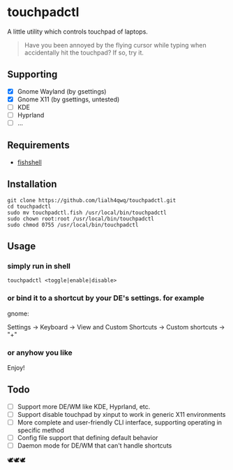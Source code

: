# touchpadctl

A little utility which controls touchpad of laptops.

> Have you been annoyed by the flying cursor while typing when accidentally hit the touchpad? If so, try it.

## Supporting

- [x] Gnome Wayland (by gsettings)
- [x] Gnome X11 (by gsettings, untested)
- [ ] KDE
- [ ] Hyprland
- [ ] ...

## Requirements

- [fishshell](https://fishshell.com/)

## Installation

```shell
git clone https://github.com/lialh4qwq/touchpadctl.git
cd touchpadctl
sudo mv touchpadctl.fish /usr/local/bin/touchpadctl
sudo chown root:root /usr/local/bin/touchpadctl
sudo chmod 0755 /usr/local/bin/touchpadctl
```

## Usage

### simply run in shell

```shell
touchpadctl <toggle|enable|disable>
```

### or bind it to a shortcut by your DE's settings. for example

gnome:

Settings → Keyboard → View and Custom Shortcuts → Custom shortcuts → "+"

### or anyhow you like

Enjoy!

## Todo

- [ ] Support more DE/WM like KDE, Hyprland, etc.
- [ ] Support disable touchpad by xinput to work in generic X11 environments
- [ ] More complete and user-friendly CLI interface, supporting operating in specific method
- [ ] Config file support that defining default behavior
- [ ] Daemon mode for DE/WM that can't handle shortcuts

🕊️🕊️🕊️
